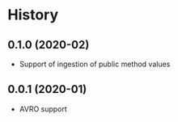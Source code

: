 History
=======



0.1.0 (2020-02)
------------------

* Support of ingestion of public method values


0.0.1 (2020-01)
------------------

* AVRO support

